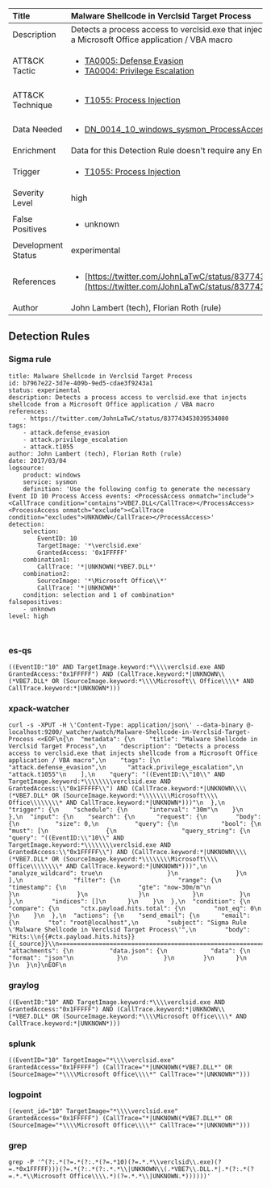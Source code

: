 | Title                | Malware Shellcode in Verclsid Target Process                                                                                                                                                 |
|:---------------------|:------------------------------------------------------------------------------------------------------------------------------------------------------------|
| Description          | Detects a process access to verclsid.exe that injects shellcode from a Microsoft Office application / VBA macro                                                                                                                                           |
| ATT&amp;CK Tactic    |  <ul><li>[TA0005: Defense Evasion](https://attack.mitre.org/tactics/TA0005)</li><li>[TA0004: Privilege Escalation](https://attack.mitre.org/tactics/TA0004)</li></ul>  |
| ATT&amp;CK Technique | <ul><li>[T1055: Process Injection](https://attack.mitre.org/techniques/T1055)</li></ul>  |
| Data Needed          | <ul><li>[DN_0014_10_windows_sysmon_ProcessAccess](../Data_Needed/DN_0014_10_windows_sysmon_ProcessAccess.md)</li></ul>  |
| Enrichment           |  Data for this Detection Rule doesn't require any Enrichments.  |
| Trigger              | <ul><li>[T1055: Process Injection](../Triggers/T1055.md)</li></ul>  |
| Severity Level       | high |
| False Positives      | <ul><li>unknown</li></ul>  |
| Development Status   | experimental |
| References           | <ul><li>[https://twitter.com/JohnLaTwC/status/837743453039534080](https://twitter.com/JohnLaTwC/status/837743453039534080)</li></ul>  |
| Author               | John Lambert (tech), Florian Roth (rule) |


## Detection Rules

### Sigma rule

```
title: Malware Shellcode in Verclsid Target Process
id: b7967e22-3d7e-409b-9ed5-cdae3f9243a1
status: experimental
description: Detects a process access to verclsid.exe that injects shellcode from a Microsoft Office application / VBA macro
references:
    - https://twitter.com/JohnLaTwC/status/837743453039534080
tags:
    - attack.defense_evasion
    - attack.privilege_escalation
    - attack.t1055
author: John Lambert (tech), Florian Roth (rule)
date: 2017/03/04
logsource:
    product: windows
    service: sysmon
    definition: 'Use the following config to generate the necessary Event ID 10 Process Access events: <ProcessAccess onmatch="include"><CallTrace condition="contains">VBE7.DLL</CallTrace></ProcessAccess><ProcessAccess onmatch="exclude"><CallTrace condition="excludes">UNKNOWN</CallTrace></ProcessAccess>'
detection:
    selection:
        EventID: 10
        TargetImage: '*\verclsid.exe'
        GrantedAccess: '0x1FFFFF'
    combination1:
        CallTrace: '*|UNKNOWN(*VBE7.DLL*'
    combination2:
        SourceImage: '*\Microsoft Office\\*'
        CallTrace: '*|UNKNOWN*'
    condition: selection and 1 of combination*
falsepositives:
    - unknown
level: high



```





### es-qs
    
```
((EventID:"10" AND TargetImage.keyword:*\\\\verclsid.exe AND GrantedAccess:"0x1FFFFF") AND (CallTrace.keyword:*|UNKNOWN\\(*VBE7.DLL* OR (SourceImage.keyword:*\\\\Microsoft\\ Office\\\\* AND CallTrace.keyword:*|UNKNOWN*)))
```


### xpack-watcher
    
```
curl -s -XPUT -H \'Content-Type: application/json\' --data-binary @- localhost:9200/_watcher/watch/Malware-Shellcode-in-Verclsid-Target-Process <<EOF\n{\n  "metadata": {\n    "title": "Malware Shellcode in Verclsid Target Process",\n    "description": "Detects a process access to verclsid.exe that injects shellcode from a Microsoft Office application / VBA macro",\n    "tags": [\n      "attack.defense_evasion",\n      "attack.privilege_escalation",\n      "attack.t1055"\n    ],\n    "query": "((EventID:\\"10\\" AND TargetImage.keyword:*\\\\\\\\verclsid.exe AND GrantedAccess:\\"0x1FFFFF\\") AND (CallTrace.keyword:*|UNKNOWN\\\\(*VBE7.DLL* OR (SourceImage.keyword:*\\\\\\\\Microsoft\\\\ Office\\\\\\\\* AND CallTrace.keyword:*|UNKNOWN*)))"\n  },\n  "trigger": {\n    "schedule": {\n      "interval": "30m"\n    }\n  },\n  "input": {\n    "search": {\n      "request": {\n        "body": {\n          "size": 0,\n          "query": {\n            "bool": {\n              "must": [\n                {\n                  "query_string": {\n                    "query": "((EventID:\\"10\\" AND TargetImage.keyword:*\\\\\\\\verclsid.exe AND GrantedAccess:\\"0x1FFFFF\\") AND (CallTrace.keyword:*|UNKNOWN\\\\(*VBE7.DLL* OR (SourceImage.keyword:*\\\\\\\\Microsoft\\\\ Office\\\\\\\\* AND CallTrace.keyword:*|UNKNOWN*)))",\n                    "analyze_wildcard": true\n                  }\n                }\n              ],\n              "filter": {\n                "range": {\n                  "timestamp": {\n                    "gte": "now-30m/m"\n                  }\n                }\n              }\n            }\n          }\n        },\n        "indices": []\n      }\n    }\n  },\n  "condition": {\n    "compare": {\n      "ctx.payload.hits.total": {\n        "not_eq": 0\n      }\n    }\n  },\n  "actions": {\n    "send_email": {\n      "email": {\n        "to": "root@localhost",\n        "subject": "Sigma Rule \'Malware Shellcode in Verclsid Target Process\'",\n        "body": "Hits:\\n{{#ctx.payload.hits.hits}}{{_source}}\\n================================================================================\\n{{/ctx.payload.hits.hits}}",\n        "attachments": {\n          "data.json": {\n            "data": {\n              "format": "json"\n            }\n          }\n        }\n      }\n    }\n  }\n}\nEOF\n
```


### graylog
    
```
((EventID:"10" AND TargetImage.keyword:*\\\\verclsid.exe AND GrantedAccess:"0x1FFFFF") AND (CallTrace.keyword:*|UNKNOWN\\(*VBE7.DLL* OR (SourceImage.keyword:*\\\\Microsoft Office\\\\* AND CallTrace.keyword:*|UNKNOWN*)))
```


### splunk
    
```
((EventID="10" TargetImage="*\\\\verclsid.exe" GrantedAccess="0x1FFFFF") (CallTrace="*|UNKNOWN(*VBE7.DLL*" OR (SourceImage="*\\\\Microsoft Office\\\\*" CallTrace="*|UNKNOWN*")))
```


### logpoint
    
```
((event_id="10" TargetImage="*\\\\verclsid.exe" GrantedAccess="0x1FFFFF") (CallTrace="*|UNKNOWN(*VBE7.DLL*" OR (SourceImage="*\\\\Microsoft Office\\\\*" CallTrace="*|UNKNOWN*")))
```


### grep
    
```
grep -P '^(?:.*(?=.*(?:.*(?=.*10)(?=.*.*\\verclsid\\.exe)(?=.*0x1FFFFF)))(?=.*(?:.*(?:.*.*\\|UNKNOWN\\(.*VBE7\\.DLL.*|.*(?:.*(?=.*.*\\Microsoft Office\\\\.*)(?=.*.*\\|UNKNOWN.*))))))'
```



